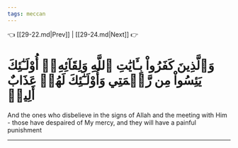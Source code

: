 ```yaml
---
tags: meccan
---
```


👈 [[29-22.md|Prev]] | [[29-24.md|Next]] 👉

# وَٱلَّذِينَ كَفَرُواْ بِـَٔايَٰتِ ٱللَّهِ وَلِقَآئِهِۦٓ أُوْلَـٰٓئِكَ يَئِسُواْ مِن رَّحۡمَتِي وَأُوْلَـٰٓئِكَ لَهُمۡ عَذَابٌ أَلِيمٞ

And the ones who disbelieve in the signs of Allah and the meeting with Him - those have despaired of My mercy, and they will have a painful punishment

---

